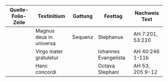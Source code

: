 | Quelle-Folio-Zeile | Textinitium | Gattung | Festtag | Nachweis Text |
|--|--|--|--|--|
|| Magnus deus in universa | Sequenz | Stephanus | AH 7:201, 53:220 |
|| Virgo mater gratuletur || Iohannes Evangelista | AH 40:246 1–11b |
|| Hanc concordi || Octava Stephani | AH 53, 205 9-12 |
